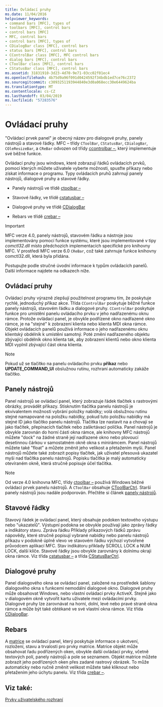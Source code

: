 ```yaml
---
title: Ovládací pruhy
ms.date: 11/04/2016
helpviewer_keywords:
- command bars [MFC], types of
- toolbars [MFC], control bars
- control bars [MFC]
- MFC, control bars
- control bars [MFC], types of
- CDialogBar class [MFC], control bars
- status bars [MFC], control bars
- CControlBar class [MFC], MFC control bars
- dialog bars [MFC], control bars
- CToolBar class [MFC], control bars
- CStatusBar class [MFC], control bars
ms.assetid: 31831910-3d23-4d70-9e71-03cc02f01ec4
ms.openlocfilehash: 4b75d9a96f091d0424592f34bdb1ed7ce76c2372
ms.sourcegitcommit: c3093251193944840e3d0a068ecc30e6449624ba
ms.translationtype: MT
ms.contentlocale: cs-CZ
ms.lasthandoff: 03/04/2019
ms.locfileid: "57283576"
---
```

# <a name="control-bars"></a>Ovládací pruhy

"Ovládací prvek panel" je obecný název pro dialogové pruhy, panely nástrojů a stavové řádky. MFC – třídy `CToolBar`, `CStatusBar`, `CDialogBar`, `COleResizeBar`, a `CReBar` odvozen od třídy [ccontrolbar –](../mfc/reference/ccontrolbar-class.md), který implementuje své běžné funkce.

Ovládací pruhy jsou windows, které zobrazují řádků ovládacích prvků, pomocí kterých můžete uživatele vyberte možnosti, spusťte příkazy nebo získat informace o programu. Typy ovládacích pruhů zahrnují panely nástrojů, dialogové pruhy a stavové řádky.

- Panely nástrojů ve třídě [ctoolbar –](../mfc/reference/ctoolbar-class.md)

- Stavové řádky, ve třídě [cstatusbar –](../mfc/reference/cstatusbar-class.md)

- Dialogové pruhy ve třídě [CDialogBar](../mfc/reference/cdialogbar-class.md)

- Rebars ve třídě [crebar –](../mfc/reference/crebar-class.md)

> [!IMPORTANT]
>  MFC verze 4.0, panely nástrojů, stavovém řádku a nástroje jsou implementovány pomocí funkce systému, které jsou implementované v tipy *comctl32.dll* místo předchozích implementacích specifické pro knihovny MFC. V prostředí MFC verze 6.0 `CReBar`, což také zahrnuje funkce knihovny comctl32.dll, která byla přidána.

Postupujte podle stručné úvodní informace k typům ovládacích panelů. Další informace najdete na odkazech níže.

## <a name="control-bars"></a>Ovládací pruhy

Ovládací pruhy výrazně zlepšují použitelnost programu tím, že poskytuje rychlé, jednoduchý příkaz akce. Třída `CControlBar` poskytuje běžné funkce panely nástrojů, stavovém řádku a dialogové pruhy. `CControlBar` poskytuje funkce pro umístění panelu ovládacího prvku v jeho nadřazenému oknu rámce. Protože ovládací panel, je obvykle podřízené okno nadřazené okno rámce, je na "stejné" k zobrazení klienta nebo klienta MDI okna rámce. Objekt ovládacích panelů používá informace o jeho nadřazenému oknu klientský obdélník k umístění samotný. Poté změní nadřazeného objektu zbývající obdélník okno klienta tak, aby zobrazení klientů nebo okno klienta MDI vyplnil zbývající část okna klienta.

> [!NOTE]
>  Pokud už se tlačítko na panelu ovládacího prvku **příkaz** nebo **UPDATE_COMMAND_UI** obslužnou rutinu, rozhraní automaticky zakáže tlačítko.

## <a name="toolbars"></a>Panely nástrojů

Panel nástrojů se ovládací panel, který zobrazuje řádek tlačítek s rastrovými obrázky, provádět příkazy. Stisknutím tlačítka panelu nástrojů je ekvivalentem možnosti vybrání položky nabídky; volá obslužnou rutinu stejné namapované na položku nabídky, pokud tuto položku nabídky má stejné ID jako tlačítko panelu nástrojů. Tlačítka lze nastavit na a chovají se jako tlačítek, přepínacích tlačítek nebo zaškrtávací políčka. Panel nástrojů je obvykle zarovnán do horní části okna rámce, ale knihovny MFC nástrojů můžete "dock" na žádné straně její nadřazené okno nebo plovoucí desetinnou čárkou v samostatném okně okna s minirámcem. Panel nástrojů můžete také "float" a můžete změnit jeho velikost a přetažením myší. Panel nástrojů můžete také zobrazit popisy tlačítek, jak uživatel přesouvá ukazatel myši nad tlačítka panelu nástrojů. Popisku tlačítka je malý automaticky otevíraném okně, která stručně popisuje účel tlačítka.

> [!NOTE]
>  Od verze 4.0 knihovna MFC, třídy [ctoolbar –](../mfc/reference/ctoolbar-class.md) používá Windows běžné ovládací prvek panelu nástrojů. A `CToolBar` obsahuje [CToolBarCtrl](../mfc/reference/ctoolbarctrl-class.md). Starší panely nástrojů jsou nadále podporován. Přečtěte si článek [panely nástrojů](../mfc/mfc-toolbar-implementation.md).

## <a name="status-bars"></a>Stavové řádky

Stavový řádek je ovládací panel, který obsahuje podoken textového výstupu nebo "ukazatelů". Výstupní podokna se obvykle používají jako zprávy řádky a indikátory stavu. Zpráva řádku Příklady příkazových řádků zprávu nápovědy, které stručně popisují vybrané nabídky nebo panelu nástrojů příkazu v podokně úplně vlevo ve stavovém řádku výchozí vytvořené průvodcem aplikací MFC. Stav indikátoru příklady SCROLL LOCK a NUM LOCK, další klíče. Stavové řádky jsou obvykle zarovnány k dolnímu okraji okna rámce. Viz třída [cstatusbar –](../mfc/reference/cstatusbar-class.md) a třída [CStatusBarCtrl](../mfc/reference/cstatusbarctrl-class.md).

## <a name="dialog-bars"></a>Dialogové pruhy

Panel dialogového okna se ovládací panel, založené na prostředek šablony dialogového okna s funkcemi nemodální dialogové okno. Dialogové pruhy může obsahovat Windows, nebo vlastní ovládací prvky ActiveX. Stejně jako v dialogovém okně vytvořit kartu uživatele mezi ovládacími prvky. Dialogové pruhy lze zarovnávat na horní, dolní, levé nebo pravé straně okna rámce a může být také obtékané ve své vlastní okna rámce. Viz třída [CDialogBar](../mfc/reference/cdialogbar-class.md).

## <a name="rebars"></a>Rebars

A [matrice](../mfc/using-crebarctrl.md) se ovládací panel, který poskytuje informace o ukotvení, rozložení, stavu a trvalosti pro prvky matrice. Matrice objekt může obsahovat řadu podřízených oken, obvykle další ovládací prvky, včetně textových polí, panely nástrojů a pole se seznamem. Objekt matrice můžete zobrazit jeho podřízených oken přes zadané rastrový obrázek. To může automaticky nebo ručně změnit velikost můžete také kliknout nebo přetažením jeho úchytu panelu. Viz třída [crebar –](../mfc/reference/crebar-class.md).

## <a name="see-also"></a>Viz také:

[Prvky uživatelského rozhraní](../mfc/user-interface-elements-mfc.md)
